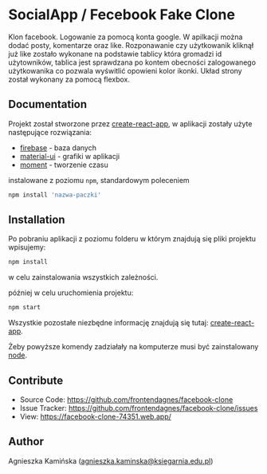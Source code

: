 # SocialApp / Fecebook Fake Clone

Klon facebook.  Logowanie za pomocą konta google. W apilkacji można dodać posty, komentarze oraz like. Rozponawanie czy użytkowanik kliknął już like zostało wykonane na podstawie tablicy która gromadzi id użytowników, tablica jest sprawdzana po kontem obecności zalogowanego użytkowanika co pozwala wyświtlić opowieni kolor ikonki. Układ strony został wykonany za pomocą flexbox.

## Documentation
Projekt został stworzone przez [create-react-app](https://github.com/facebook/create-react-app), w aplikacji zostały użyte następujące rozwiązania:

* [firebase](https://www.npmjs.com/package/firebase) - baza danych
* [material-ui](https://material-ui.com/) - grafiki w aplikacji
* [moment](https://momentjs.com/) - tworzenie czasu

  

instalowane z poziomu `npm`, standardowym poleceniem
```javascript
npm install 'nazwa-paczki'
```
## Installation

Po pobraniu aplikacji z poziomu folderu w którym znajdują się pliki projektu wpisujemy:

```javascript
npm install
```

w celu zainstalowania wszystkich zależności.

później w celu uruchomienia projektu:

```javascript
npm start
```

Wszystkie pozostałe niezbędne informację znajdują się tutaj: [create-react-app](https://github.com/facebook/create-react-app).

Żeby powyższe komendy zadziałały na komputerze musi być zainstalowany [node](https://nodejs.org/en/).


## Contribute
* Source Code: https://github.com/frontendagnes/facebook-clone
* Issue Tracker: https://github.com/frontendagnes/facebook-clone/issues
* View: https://facebook-clone-74351.web.app/

## Author
Agnieszka Kamińska (agnieszka.kaminska@ksiegarnia.edu.pl)



